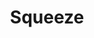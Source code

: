 ---
title: "Squeeze"
summary: "Rock to New Wave band, formed in March 1974 in London, UK. played the keyboards from 1974 to 1980 and 1985 to 1990."
image: "squeeze.jpg"
---